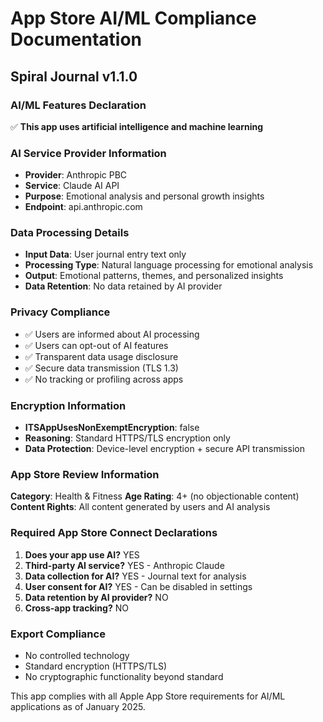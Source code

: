 # App Store AI/ML Compliance Documentation
## Spiral Journal v1.1.0

### AI/ML Features Declaration
✅ **This app uses artificial intelligence and machine learning**

### AI Service Provider Information
- **Provider**: Anthropic PBC
- **Service**: Claude AI API
- **Purpose**: Emotional analysis and personal growth insights
- **Endpoint**: api.anthropic.com

### Data Processing Details
- **Input Data**: User journal entry text only
- **Processing Type**: Natural language processing for emotional analysis
- **Output**: Emotional patterns, themes, and personalized insights
- **Data Retention**: No data retained by AI provider

### Privacy Compliance
- ✅ Users are informed about AI processing
- ✅ Users can opt-out of AI features
- ✅ Transparent data usage disclosure
- ✅ Secure data transmission (TLS 1.3)
- ✅ No tracking or profiling across apps

### Encryption Information
- **ITSAppUsesNonExemptEncryption**: false
- **Reasoning**: Standard HTTPS/TLS encryption only
- **Data Protection**: Device-level encryption + secure API transmission

### App Store Review Information
**Category**: Health & Fitness
**Age Rating**: 4+ (no objectionable content)
**Content Rights**: All content generated by users and AI analysis

### Required App Store Connect Declarations
1. **Does your app use AI?** YES
2. **Third-party AI service?** YES - Anthropic Claude
3. **Data collection for AI?** YES - Journal text for analysis
4. **User consent for AI?** YES - Can be disabled in settings
5. **Data retention by AI provider?** NO
6. **Cross-app tracking?** NO

### Export Compliance
- No controlled technology
- Standard encryption (HTTPS/TLS)
- No cryptographic functionality beyond standard

This app complies with all Apple App Store requirements for AI/ML applications as of January 2025.